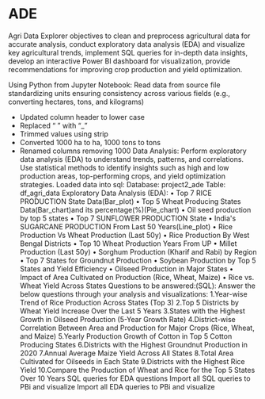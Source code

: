 # ADE
Agri Data Explorer objectives to clean and preprocess agricultural data for accurate analysis, conduct exploratory data analysis (EDA) and visualize key agricultural trends, implement SQL queries for in-depth data insights, develop an interactive Power BI dashboard for visualization, provide recommendations for improving crop production and yield optimization.

Using Python from Jupyter Notebook:
Read data from source file
standardizing units
ensuring consistency across various fields (e.g., converting hectares, tons, and kilograms)
-	Updated column header to lower case
-	Replaced “ ” with “_”
-	Trimmed values using strip
-	Converted 1000 ha to ha, 1000 tons to tons
-	Renamed columns removing 1000
Data Analysis: 
Perform exploratory data analysis (EDA) to understand trends, patterns, and correlations.
Use statistical methods to identify insights such as high and low production areas, top-performing crops, and yield optimization strategies.
Loaded data into sql:
Database: project2_ade
Table: df_agri_data
Exploratory Data Analysis (EDA):
•	Top 7 RICE PRODUCTION State Data(Bar_plot)
•	Top 5 Wheat Producing States Data(Bar_chart)and its percentage(%)(Pie_chart)
•	Oil seed production by top 5 states
•	Top 7 SUNFLOWER PRODUCTION  State
•	India's SUGARCANE PRODUCTION From Last 50 Years(Line_plot)
•	Rice Production Vs Wheat Production (Last 50y)
•	Rice Production By West Bengal Districts
•	Top 10 Wheat Production Years From UP
•	Millet Production (Last 50y)
•	Sorghum Production (Kharif and Rabi) by Region
•	Top 7 States for Groundnut Production
•	Soybean Production by Top 5 States and Yield Efficiency
•	Oilseed Production in Major States
•	Impact of Area Cultivated on Production (Rice, Wheat, Maize)
•	Rice vs. Wheat Yield Across States
Questions to be answered:(SQL):
Answer the below questions through your analysis and visualizations:
1.Year-wise Trend of Rice Production Across States (Top 3)
2.Top 5 Districts by Wheat Yield Increase Over the Last 5 Years
3.States with the Highest Growth in Oilseed Production (5-Year Growth Rate)
4.District-wise Correlation Between Area and Production for Major Crops (Rice, Wheat, and Maize)
5.Yearly Production Growth of Cotton in Top 5 Cotton Producing States
6.Districts with the Highest Groundnut Production in 2020
7.Annual Average Maize Yield Across All States
8.Total Area Cultivated for Oilseeds in Each State
9.Districts with the Highest Rice Yield
10.Compare the Production of Wheat and Rice for the Top 5 States Over 10 Years
SQL queries for EDA questions
Import all SQL queries to PBi and visualize
Import all EDA queries to PBi and visualize
